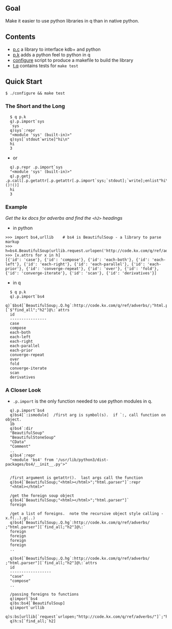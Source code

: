 ## Goal

Make it easier to use python libraries in q than in native python.

## Contents

  - [p.c](p.c) a library to interface kdb+ and python
  - [p.k](p.k) adds a python feel to python in q
  - [configure](configure) script to produce a makefile to build the library
  - [t.q](t.q) contains tests for `make test`

## Quick Start

  `$ ./configure && make test`

### The Short and the Long

```
  $ q p.k
  q).p.import`sys
  `sys
  q)sys`:repr
  "<module 'sys' (built-in)>"
  q)sys[`stdout`write]"hi\n"
  hi
  3
```
- or

```
  q).p.repr .p.import`sys
  "<module 'sys' (built-in)>"
  q).p.getj .p.call[.p.getattr[.p.getattr[.p.import`sys;`stdout];`write];enlist"hi\n";()!()]
  hi
  3
```


### Example

*Get the kx docs for adverbs and find the `<h2>` headings*

- in python

```
>>> import bs4,urllib    # bs4 is BeautifulSoup - a library to parse markup
>>> h=bs4.BeautifulSoup(urllib.request.urlopen('http://code.kx.com/q/ref/adverbs/'),'html.parser').find_all('h2')
>>> [x.attrs for x in h]
[{'id': 'case'}, {'id': 'compose'}, {'id': 'each-both'}, {'id': 'each-left'}, {'id': 'each-right'}, {'id': 'each-parallel'}, {'id': 'each-prior'}, {'id': 'converge-repeat'}, {'id': 'over'}, {'id': 'fold'}, {'id': 'converge-iterate'}, {'id': 'scan'}, {'id': 'derivatives'}]
```

- in q

```
  $ q p.k
  q).p.import`bs4
  q)`$bs4[`BeautifulSoup;.Q.hg`:http://code.kx.com/q/ref/adverbs/;"html.parser"][`$"find_all";"h2"]@\:`attrs
  id              
  ----------------
  case            
  compose         
  each-both       
  each-left       
  each-right      
  each-parallel   
  each-prior      
  converge-repeat 
  over            
  fold            
  converge-iterate
  scan            
  derivatives     
```

### A Closer Look

- `.p.import` is the only function needed to use python modules in q.

```
  q).p.import`bs4
  q)bs4[`:ismodule]  /first arg is symbol(s).  if `:, call function on object.
  1b
  q)bs4`:dir
  "BeautifulSoup"
  "BeautifulStoneSoup"
  "CData"
  "Comment"
  ..
  q)bs4`:repr
  "<module 'bs4' from '/usr/lib/python3/dist-packages/bs4/__init__.py'>"


  /first argument is getattr().  last args call the function
  q)bs4[`BeautifulSoup;"<html></html>";"html.parser"]`:repr
  "<html></html>"

  /get the foreign soup object
  q)bs4[`BeautifulSoup;"<html></html>";"html.parser"]`
  foreign

  /get a list of foreigns.  note the recursive object style calling - x.f(..).g(..)
  q)bs4[`BeautifulSoup;.Q.hg`:http://code.kx.com/q/ref/adverbs/ ;"html.parser"][`find_all;"h2"]@\:`
  foreign
  foreign
  foreign
  foreign
  ..

  q)bs4[`BeautifulSoup;.Q.hg`:http://code.kx.com/q/ref/adverbs/ ;"html.parser"][`find_all;"h2"]@\:`attrs
  id                
  ------------------
  "case"            
  "compose"         
  ..

  /passing foreigns to functions
  q)import`bs4
  q)bs:bs4[`BeautifulSoup]
  q)import`urllib
  q)s:bs[urllib[`request`urlopen;"http://code.kx.com/q/ref/adverbs/"]`;"html.parser"]
  q)h:s[`find_all;`h2]
```

